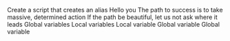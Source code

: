Create a script that creates an alias
Hello you
The path to success is to take massive, determined action
If the path be beautiful, let us not ask where it leads
Global variables
Local variables
Local variable
Global variable
Global variable
